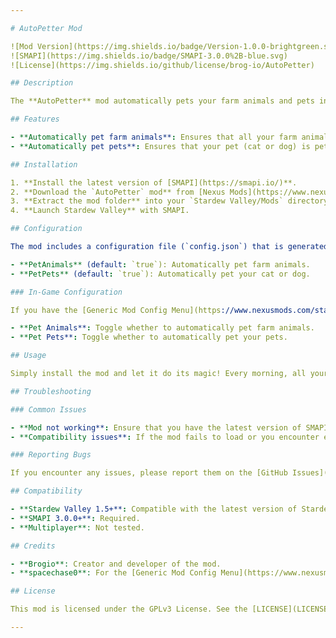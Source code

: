 ```yaml
---

# AutoPetter Mod

![Mod Version](https://img.shields.io/badge/Version-1.0.0-brightgreen.svg)  
![SMAPI](https://img.shields.io/badge/SMAPI-3.0.0%2B-blue.svg)  
![License](https://img.shields.io/github/license/brog-io/AutoPetter)

## Description

The **AutoPetter** mod automatically pets your farm animals and pets in Stardew Valley. No more running around to each animal to show them some love—this mod does it for you, ensuring your animals stay happy and produce the best quality goods.

## Features

- **Automatically pet farm animals**: Ensures that all your farm animals are petted every day, maximizing their affection and productivity.
- **Automatically pet pets**: Ensures that your pet (cat or dog) is petted every day, contributing to your pet's happiness.

## Installation

1. **Install the latest version of [SMAPI](https://smapi.io/)**.
2. **Download the `AutoPetter` mod** from [Nexus Mods](https://www.nexusmods.com/), or another mod repository.
3. **Extract the mod folder** into your `Stardew Valley/Mods` directory.
4. **Launch Stardew Valley** with SMAPI.

## Configuration

The mod includes a configuration file (`config.json`) that is generated upon the first launch. You can adjust the following options:

- **PetAnimals** (default: `true`): Automatically pet farm animals.
- **PetPets** (default: `true`): Automatically pet your cat or dog.

### In-Game Configuration

If you have the [Generic Mod Config Menu](https://www.nexusmods.com/stardewvalley/mods/5098) mod installed, you can configure `AutoPetter` directly from the game’s main menu:

- **Pet Animals**: Toggle whether to automatically pet farm animals.
- **Pet Pets**: Toggle whether to automatically pet your pets.

## Usage

Simply install the mod and let it do its magic! Every morning, all your farm animals and pets will be automatically petted, freeing you to focus on other tasks around the farm.

## Troubleshooting

### Common Issues

- **Mod not working**: Ensure that you have the latest version of SMAPI and the `Generic Mod Config Menu` (if you want to use the in-game configuration options).
- **Compatibility issues**: If the mod fails to load or you encounter errors, make sure that all dependencies are up to date.

### Reporting Bugs

If you encounter any issues, please report them on the [GitHub Issues](https://github.com/brog-io/AutoPetter/issues) page, or the mod’s Nexus Mods page. Be sure to include your SMAPI log and details about your setup.

## Compatibility

- **Stardew Valley 1.5+**: Compatible with the latest version of Stardew Valley.
- **SMAPI 3.0.0+**: Required.
- **Multiplayer**: Not tested.

## Credits

- **Brogio**: Creator and developer of the mod.
- **spacechase0**: For the [Generic Mod Config Menu](https://www.nexusmods.com/stardewvalley/mods/5098) API.

## License

This mod is licensed under the GPLv3 License. See the [LICENSE](LICENSE) file for more information.

---
```

